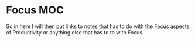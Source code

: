 # Focus MOC

So in here I will then put links to notes that has to do with the Focus aspects of Productivity or anything else that has to to with Focus. 